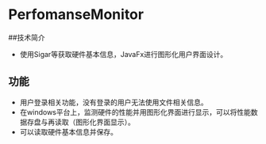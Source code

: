 # PerfomanseMonitor
##技术简介
+ 使用Sigar等获取硬件基本信息，JavaFx进行图形化用户界面设计。
## 功能
+ 用户登录相关功能，没有登录的用户无法使用文件相关信息。
+ 在windows平台上，监测硬件的性能并用图形化界面进行显示，可以将性能数据存盘与再读取（图形化界面显示）。
+ 可以读取硬件基本信息并保存。
